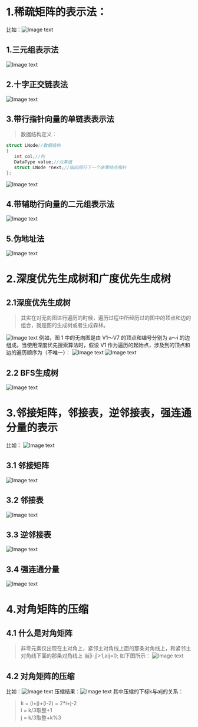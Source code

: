 # 1.稀疏矩阵的表示法：
比如：![Image text](图库\矩阵.PNG)
## 1.三元组表示法
![Image text](图库\三元组表.PNG)
## 2.十字正交链表法
![Image text](图库\十字正交链表法.jpg)
## 3.带行指针向量的单链表表示法
> 数据结构定义：
 ``` c
 struct LNode//数据结构
{
    int col;//列
    DataType value;//元素值
    struct LNode *next;//指向同行下一个非零结点指针
};
```
![Image text](图库\带行指针向量的单链表表示法.PNG)
## 4.带辅助行向量的二元组表示法
![Image text](图库\带辅助行向量的二元组表示法.PNG)
## 5.伪地址法
![Image text](图库\伪地址法.PNG)
# 2.深度优先生成树和广度优先生成树
## 2.1深度优先生成树
> 其实在对无向图进行遍历的时候，遍历过程中所经历过的图中的顶点和边的组合，就是图的生成树或者生成森林。

![Image text](图库\2-无向图.PNG)
例如，图 1 中的无向图是由 V1～V7 的顶点和编号分别为 a～i 的边组成。当使用深度优先搜索算法时，假设 V1 作为遍历的起始点，涉及到的顶点和边的遍历顺序为（不唯一）：
![Image text](图库\2-DFS结果.png)
![Image text](图库\2-DFS生成树.png)
## 2.2 BFS生成树
![Image text](图库\2-BFS生成树.png)
# 3.邻接矩阵，邻接表，逆邻接表，强连通分量的表示
比如：
![Image text](图库\3-有向图.PNG)
## 3.1 邻接矩阵
![Image text](图库\3-邻接矩阵.PNG)
## 3.2 邻接表
![Image text](图库\3-逆邻接表.png)
## 3.3 逆邻接表
![Image text](图库\3-逆邻接表.png)
## 3.4 强连通分量
![Image text](图库\3-强连通分量.png)
# 4.对角矩阵的压缩
## 4.1 什么是对角矩阵
> 非零元素仅出现在主对角上，紧邻主对角线上面的那条对角线上，和紧邻主对角线下面的那条对角线上	当|i-j|>1,aij=0;
如下图所示：
![Image text](图库\4-对角矩阵.PNG)
## 4.2 对角矩阵的压缩
比如：![Image text](图库\4-对角阵.PNG)
压缩结果：![Image text](图库\4-压缩结果.PNG)
其中压缩的下标k与aij的关系：
> k   =   (i+j)+(i-2)   =   2*i+j-2     
i   =   k/3取整+1     
j   =   k/3取整+k%3

